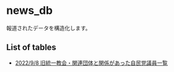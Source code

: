# news_db

報道されたデータを構造化します。

## List of tables

- [2022/9/8 旧統一教会・関連団体と関係があった自民党議員一覧](https://github.com/datafor/news_db/tree/main/220908_旧統一教会・関連団体と関係があった自民党議員一覧)
